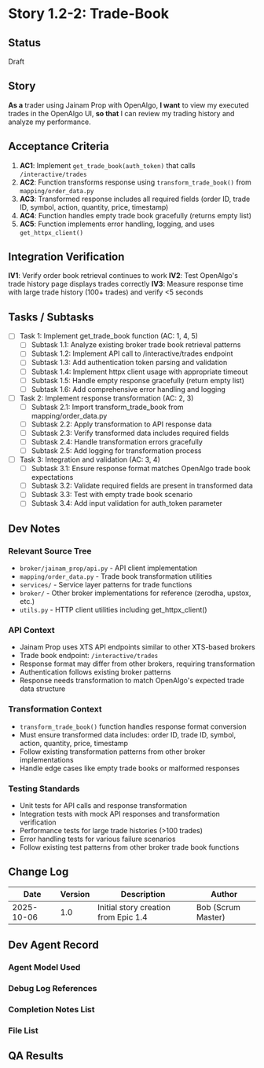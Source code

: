 # Story 1.2-2: Trade-Book

## Status
Draft

## Story

**As a** trader using Jainam Prop with OpenAlgo,
**I want** to view my executed trades in the OpenAlgo UI,
**so that** I can review my trading history and analyze my performance.

## Acceptance Criteria

1. **AC1**: Implement `get_trade_book(auth_token)` that calls `/interactive/trades`
2. **AC2**: Function transforms response using `transform_trade_book()` from `mapping/order_data.py`
3. **AC3**: Transformed response includes all required fields (order ID, trade ID, symbol, action, quantity, price, timestamp)
4. **AC4**: Function handles empty trade book gracefully (returns empty list)
5. **AC5**: Function implements error handling, logging, and uses `get_httpx_client()`

## Integration Verification

**IV1**: Verify order book retrieval continues to work
**IV2**: Test OpenAlgo's trade history page displays trades correctly
**IV3**: Measure response time with large trade history (100+ trades) and verify <5 seconds

## Tasks / Subtasks

- [ ] Task 1: Implement get_trade_book function (AC: 1, 4, 5)
  - [ ] Subtask 1.1: Analyze existing broker trade book retrieval patterns
  - [ ] Subtask 1.2: Implement API call to /interactive/trades endpoint
  - [ ] Subtask 1.3: Add authentication token parsing and validation
  - [ ] Subtask 1.4: Implement httpx client usage with appropriate timeout
  - [ ] Subtask 1.5: Handle empty response gracefully (return empty list)
  - [ ] Subtask 1.6: Add comprehensive error handling and logging

- [ ] Task 2: Implement response transformation (AC: 2, 3)
  - [ ] Subtask 2.1: Import transform_trade_book from mapping/order_data.py
  - [ ] Subtask 2.2: Apply transformation to API response data
  - [ ] Subtask 2.3: Verify transformed data includes required fields
  - [ ] Subtask 2.4: Handle transformation errors gracefully
  - [ ] Subtask 2.5: Add logging for transformation process

- [ ] Task 3: Integration and validation (AC: 3, 4)
  - [ ] Subtask 3.1: Ensure response format matches OpenAlgo trade book expectations
  - [ ] Subtask 3.2: Validate required fields are present in transformed data
  - [ ] Subtask 3.3: Test with empty trade book scenario
  - [ ] Subtask 3.4: Add input validation for auth_token parameter

## Dev Notes

### Relevant Source Tree
- `broker/jainam_prop/api.py` - API client implementation
- `mapping/order_data.py` - Trade book transformation utilities
- `services/` - Service layer patterns for trade functions
- `broker/` - Other broker implementations for reference (zerodha, upstox, etc.)
- `utils.py` - HTTP client utilities including get_httpx_client()

### API Context
- Jainam Prop uses XTS API endpoints similar to other XTS-based brokers
- Trade book endpoint: `/interactive/trades`
- Response format may differ from other brokers, requiring transformation
- Authentication follows existing broker patterns
- Response needs transformation to match OpenAlgo's expected trade data structure

### Transformation Context
- `transform_trade_book()` function handles response format conversion
- Must ensure transformed data includes: order ID, trade ID, symbol, action, quantity, price, timestamp
- Follow existing transformation patterns from other broker implementations
- Handle edge cases like empty trade books or malformed responses

### Testing Standards
- Unit tests for API calls and response transformation
- Integration tests with mock API responses and transformation verification
- Performance tests for large trade histories (>100 trades)
- Error handling tests for various failure scenarios
- Follow existing test patterns from other broker trade book functions

## Change Log

| Date | Version | Description | Author |
|------|---------|-------------|--------|
| 2025-10-06 | 1.0 | Initial story creation from Epic 1.4 | Bob (Scrum Master) |

## Dev Agent Record

### Agent Model Used

### Debug Log References

### Completion Notes List

### File List

## QA Results
